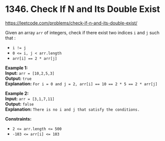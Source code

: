 # 1346. Check If N and Its Double Exist

https://leetcode.com/problems/check-if-n-and-its-double-exist/

Given an array `arr` of integers, check if there exist two indices `i` and `j` such that :
-   `i != j`
-   `0 <= i, j < arr.length`
-   `arr[i] == 2 * arr[j]`

**Example 1:**\
**Input:** `arr = [10,2,5,3]`\
**Output:** `true`\
**Explanation:** `For i = 0 and j = 2, arr[i] == 10 == 2 * 5 == 2 * arr[j]`

**Example 2:**\
**Input:** `arr = [3,1,7,11]`\
**Output:** `false`\
**Explanation:** `There is no i and j that satisfy the conditions.`

**Constraints:**
-   `2 <= arr.length <= 500`
-   `-103 <= arr[i] <= 103`

